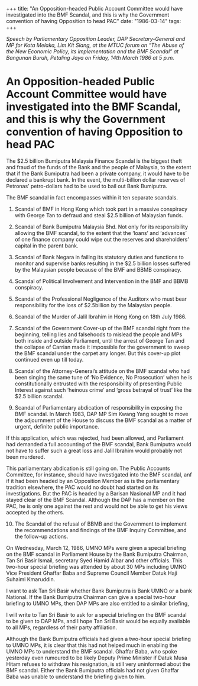 +++ 
title: "An Opposition-headed Public Account Committee would have investigated into the BMF Scandal, and this is why the Government convention of having Opposition to head PAC"
date: "1986-03-14"
tags:
+++

_Speech by Parliamentary Opposition Leader, DAP Secretary-General and MP for Kota Melaka, Lim Kit Siang, at the MTUC forum on “The Abuse of the New Economic Policy, its implementation and the BMF Scandal” at Bangunan Buruh, Petaling Jaya on Friday, 14th March 1986 at 5 p.m._

# An Opposition-headed Public Account Committee would have investigated into the BMF Scandal, and this is why the Government convention of having Opposition to head PAC

The $2.5 billion Bumiputra Malaysia Finance Scandal is the biggest theft and fraud of the funds of the Bank and the people of Malaysia, to the extent that if the Bank Bumiputra had been a private company, it would have to be declared a bankrupt bank. In the event, the multi-billion dollar reserves of Petronas’ petro-dollars had to be used to bail out Bank Bumiputra.</u>

The BMF scandal in fact encompasses within it ten separate scandals.

1. Scandal of BMF in Hong Kong which took part in a massive conspiracy with George Tan to defraud and steal $2.5 billion of Malaysian funds.


2. Scandal of Bank Bumiputra Malaysia Bhd. Not only for its responsibility allowing the BMF scandal, to the extent that the ‘loans’ and ‘advances’ of one finance company could wipe out the reserves and shareholders’ capital in the parent bank.

3. Scandal of Bank Negara in failing its statutory duties and functions to monitor and supervise banks resulting in the $2.5 billion losses suffered by the Malaysian people because of the BMF and BBMB conspiracy.

4. Scandal of Political Involvement and Intervention in the BMF and BBMB conspiracy.

5. Scandal of the Professional Negligence of the Auditorx who must bear responsibility for the loss of $2.5billion by the Malaysian people.

6. Scandal of the Murder of Jalil Ibrahim in Hong Kong on 18th July 1986.

7. Scandal of the Government Cover-up of the BMF scandal right from the beginning, telling lies and falsehoods to mislead the people and MPs both inside and outside Parliament, until the arrest of George Tan and the collapse of Carrian made it impossible for the government to sweep the BMF scandal under the carpet any longer. But this cover-up plot continued even up till today.

8. Scandal of the Attorney-General’s attitude on the BMF scandal who had been singing the same tune of ‘No Evidence, No Prosecution’ when he is constitutionally entrusted with the responsibility of presenting Public Interest against such ‘heinous crime’ and ‘gross betrayal of trust’ like the $2.5 billion scandal.

9. Scandal of Parliamentary abdication of responsibility in exposing the BMF scandal. In March 1983, DAP MP Sim Kwang Yang sought to move the adjournment of the House to discuss the BMF scandal as a matter of urgent, definite public importance.

If this application, which was rejected, had been allowed, and Parliament had demanded a full accounting of the BMF scandal, Bank Bumiputra would not have to suffer such a great loss and Jalil Ibrahim would probably not been murdered.

This parliamentary abdication is still going on. The Public Accounts Committee, for instance, should have investigated into the BMF scandal, anf if it had been headed by an Opposition Member as is the parliamentary tradition elsewhere, the PAC would no doubt had started on its investigations. But the PAC is headed by a Barisan Nasional MP and it had stayed clear of the BMF Scandal. Although the DAP has a member on the PAC, he is only one against the rest and would not be able to get his views accepted by the others.

10. The Scandal of the refusal of BBMB and the Government to implement the recommendations and findings of the BMF Inquiry Committee, and the follow-up actions.

On Wednesday, March 12, 1986, UMNO MPs were given a special briefing on the BMF scandal in Parliament House by the Bank Bumiputra Chairman, Tan Sri Basir Ismail, secretary Syed Hamid Albar and other officials. This two-hour special briefing was attended by about 30 MPs including UMNO Vice President Ghaffar Baba and Supreme Council Member Datuk Haji Suhaimi Kmaruddin.

I want to ask Tan Sri Basir whether Bank Bumiputra is Bank UMNO or a bank National. If the Bank Bumiputra Chairman can give a special two-hour briefing to UMNO MPs, then DAP MPs are also entitled to a similar briefing,

I will write to Tan Sri Basir to ask for a special briefing on the BMF scandal to be given to DAP MPs, and I hope Tan Sri Basir would be equally available to all MPs, regardless of their party affiliation.

Although the Bank Bumiputra officials had given a two-hour special briefing to UMNO MPs, it is clear that this had not helped much in enabling the UMNO MPs to understand the BMF scandal. Ghaffar Baba, who spoke yesterday even rumoured to be likely Deputy Prime Minister if Datuk Musa Hitam refuses to withdraw his resignation, is still very uninformed about the BMF scandal. Either the Bank Bumiputra officials had not given Ghaffar Baba was unable to understand the briefing given to him.
 
